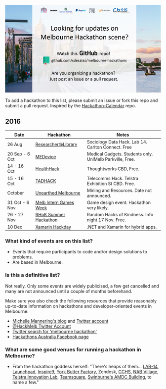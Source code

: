 ![Melbourne Hackathons](melbourne-hackathons.jpg)

To add a hackathon to this list, please submit an issue or fork this repo and submit a pull request. Inspired by the [Hackathon-Calendar](https://github.com/japacible/Hackathon-Calendar) repo.

## 2016

| Date            | Hackathon                                                | Notes            |
| --------------- | -------------------------------------------------------- | --------------------- |
| 26 Aug | [Researcher@Library](http://library.unimelb.edu.au/research/researcher@library-week/hackathon) | Sociology Data Hack. Lab 14. Carlton Connect. Free |
| 20 Sep - 6 Oct | [MEDevice](https://www.eventbrite.com.au/e/medevice-medical-device-innovation-hackathon-tickets-27140276297) | Medical Gadgets. Students only. UniMelb Parkville, Free. |
| 14 - 16 Oct | [HealthHack](http://www.healthhack.com.au/site/melbourne.html) | Thoughtworks CBD, Free. |
| 15 - 16 Oct  | [TADHACK](http://tadhack.com/2016/global/melbourne/)| Telecomms Hack. Telstra Exhibition St CBD. Free. |
| October     | [Unearthed Melbourne](http://unearthed.solutions/events/unearthed-melbourne-2016/)   |  Mining and Resources. Date not announced. |
| 31 Oct - 6 Nov   | [Melb Intern Games Week](http://gamesweek.melbourne/)   |  Game design event. Hackathon very likely. |
| 26 - 27 Nov | [RHoK Summer Hackathon](http://www.rhokaustralia.org/melbourne/) | Random Hacks of Kindness. Info night 17 Nov. Free. | 
| 10 Dec    | [Xamarin Hackday](http://xamarinhackday.com/melbourne/)  | .NET and Xamarin for hybrid apps.   |

### What kind of events are on this list?

- Events that require participants to code and/or design solutions to problems.
- Are based in Melbourne.

### Is this a definitive list?

Not really.  Only some events are widely publicised, a few get cancelled and many are not announced until a couple of months beforehand. 

Make sure you also check the following resources that provide reasonably up-to-date information on hackathons and developer-oriented events in Melbourne:

- [Michelle Mannering's blog](https://hackathongoddess.wordpress.com/) and [Twitter account](https://twitter.com/MishManners/)
- [@HackMelb Twitter Account](https://twitter.com/HackMelb)
- [Twitter search for 'melbourne hackathon'](https://twitter.com/search?q=melbourne%20hackathon&src=typd)
- [Hackathons Australia Facebook page](https://www.facebook.com/groups/hackathonsaustralia/)

### What are some good venues for running a hackathon in Melbourne?

- From the hackathon goddess herself: "There's heaps of them... [LAB-14](http://www.carltonconnect.com.au/about/lab-14/), [Launchpad](http://www.launchpadcentre.com/), [Inspire9](http://inspire9.com/), [York Butter Factory](http://yorkbutterfactory.com/), Zendesk, [CCHS](http://www.hackmelbourne.org/), [NAB Village](http://www.nabvillage.com.au/), [Telstra Innovation Lab](http://exchange.telstra.com.au/2016/04/22/local-innovators-re-think-reality-at-it-hackathon/), [Teamsquare](https://teamsquare.co/), [Swinburne's AMDC Building](http://www.swinburne.edu.au/research/strengths-achievements/contact-us/), to name a few."
